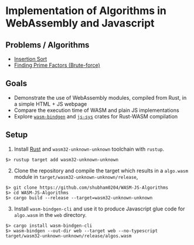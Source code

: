 # Implementation of Algorithms in WebAssembly and Javascript

## Problems / Algorithms

* [Insertion Sort](https://shubham0204.github.io/WASM-JS-Algorithms/pages/insertion_sort/index.html)
* [Finding Prime Factors (Brute-force)](https://shubham0204.github.io/WASM-JS-Algorithms/pages/prime_factors/index.html)

## Goals

* Demonstrate the use of WebAssembly modules, compiled from Rust, in a simple HTML + JS webpage
* Compare the execution time of WASM and plain JS implementations
* Explore [`wasm-bindgen`](https://rustwasm.github.io/wasm-bindgen/introduction.html) and [`js-sys`](https://crates.io/crates/js-sys) crates for Rust-WASM compilation

## Setup

1. Install [Rust](https://www.rust-lang.org/tools/install) and `wasm32-unknown-unknown` toolchain with `rustup`.

```
$> rustup target add wasm32-unknown-unknown
```

2. Clone the repository and compile the target which results in a `algo.wasm` module in
`target/wasm32-unknown-unknown/release`,

```
$> git clone https://github.com/shubham0204/WASM-JS-Algorithms
$> cd WASM-JS-Algorithms
$> cargo build --release --target=wasm32-unknown-unknown
```

3. Install `wasm-bindgen-cli` and use it to produce Javascript glue code 
for `algo.wasm` in the `web` directory.

```
$> cargo install wasm-bindgen-cli
$> wasm-bindgen --out-dir web --target web --no-typescript target/wasm32-unknown-unknown/release/algos.wasm
```
